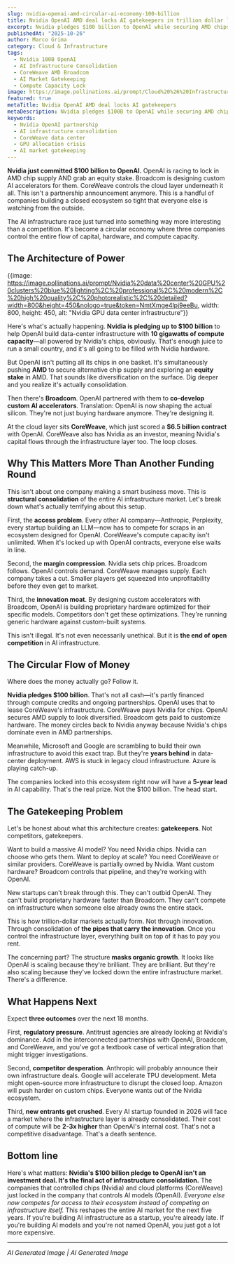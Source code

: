 ```yaml
---
slug: nvidia-openai-amd-circular-ai-economy-100-billion
title: Nvidia OpenAI AMD deal locks AI gatekeepers in trillion dollar loop
excerpt: Nvidia pledges $100 billion to OpenAI while securing AMD chips and Broadcom partnerships. But is this ecosystem innovation or the end of AI competition
publishedAt: "2025-10-26"
author: Marco Grima
category: Cloud & Infrastructure
tags:
  - Nvidia 100B OpenAI
  - AI Infrastructure Consolidation
  - CoreWeave AMD Broadcom
  - AI Market Gatekeeping
  - Compute Capacity Lock
image: https://image.pollinations.ai/prompt/Cloud%20%26%20Infrastructure%20technology%2C%20Nvidia%20OpenAI%20partnership%2C%20AI%20infrastructure%20consolidation%2C%20professional%2C%20modern%2C%20high%20quality%2C%20photorealistic%2C%20detailed?width=1200&height=600&nologo=true&token=NmtXmge4lpj9eeBu
featured: true
metaTitle: Nvidia OpenAI AMD deal locks AI gatekeepers
metaDescription: Nvidia pledges $100B to OpenAI while securing AMD chips and Broadcom partnerships. Is this ecosystem innovation or the end of AI competition
keywords:
  - Nvidia OpenAI partnership
  - AI infrastructure consolidation
  - CoreWeave data center
  - GPU allocation crisis
  - AI market gatekeeping
---
```


**Nvidia just committed $100 billion to OpenAI.** OpenAI is racing to lock in AMD chip supply AND grab an equity stake. Broadcom is designing custom AI accelerators for them. CoreWeave controls the cloud layer underneath it all. This isn't a partnership announcement anymore. This is a handful of companies building a closed ecosystem so tight that everyone else is watching from the outside.

The AI infrastructure race just turned into something way more interesting than a competition. It's become a circular economy where three companies control the entire flow of capital, hardware, and compute capacity.

## The Architecture of Power

{{image: https://image.pollinations.ai/prompt/Nvidia%20data%20center%20GPU%20clusters%20blue%20lighting%2C%20professional%2C%20modern%2C%20high%20quality%2C%20photorealistic%2C%20detailed?width=800&height=450&nologo=true&token=NmtXmge4lpj9eeBu, width: 800, height: 450, alt: "Nvidia GPU data center infrastructure"}}

Here's what's actually happening. **Nvidia is pledging up to $100 billion** to help OpenAI build data-center infrastructure with **10 gigawatts of compute capacity**—all powered by Nvidia's chips, obviously. That's enough juice to run a small country, and it's all going to be filled with Nvidia hardware.

But OpenAI isn't putting all its chips in one basket. It's simultaneously pushing **AMD** to secure alternative chip supply and exploring an **equity stake** in AMD. That sounds like diversification on the surface. Dig deeper and you realize it's actually consolidation.

Then there's **Broadcom**. OpenAI partnered with them to **co-develop custom AI accelerators**. Translation: OpenAI is now shaping the actual silicon. They're not just buying hardware anymore. They're designing it.

At the cloud layer sits **CoreWeave**, which just scored a **$6.5 billion contract** with OpenAI. CoreWeave also has Nvidia as an investor, meaning Nvidia's capital flows through the infrastructure layer too. The loop closes.

## Why This Matters More Than Another Funding Round

This isn't about one company making a smart business move. This is **structural consolidation** of the entire AI infrastructure market. Let's break down what's actually terrifying about this setup.

First, the **access problem**. Every other AI company—Anthropic, Perplexity, every startup building an LLM—now has to compete for scraps in an ecosystem designed for OpenAI. CoreWeave's compute capacity isn't unlimited. When it's locked up with OpenAI contracts, everyone else waits in line.

Second, the **margin compression**. Nvidia sets chip prices. Broadcom follows. OpenAI controls demand. CoreWeave manages supply. Each company takes a cut. Smaller players get squeezed into unprofitability before they even get to market.

Third, the **innovation moat**. By designing custom accelerators with Broadcom, OpenAI is building proprietary hardware optimized for their specific models. Competitors don't get these optimizations. They're running generic hardware against custom-built systems.

This isn't illegal. It's not even necessarily unethical. But it is **the end of open competition** in AI infrastructure.

## The Circular Flow of Money

Where does the money actually go? Follow it.

**Nvidia pledges $100 billion**. That's not all cash—it's partly financed through compute credits and ongoing partnerships. OpenAI uses that to lease CoreWeave's infrastructure. CoreWeave pays Nvidia for chips. OpenAI secures AMD supply to look diversified. Broadcom gets paid to customize hardware. The money circles back to Nvidia anyway because Nvidia's chips dominate even in AMD partnerships.

Meanwhile, Microsoft and Google are scrambling to build their own infrastructure to avoid this exact trap. But they're **years behind** in data-center deployment. AWS is stuck in legacy cloud infrastructure. Azure is playing catch-up.

The companies locked into this ecosystem right now will have a **5-year lead** in AI capability. That's the real prize. Not the $100 billion. The head start.

## The Gatekeeping Problem

Let's be honest about what this architecture creates: **gatekeepers**. Not competitors, gatekeepers.

Want to build a massive AI model? You need Nvidia chips. Nvidia can choose who gets them. Want to deploy at scale? You need CoreWeave or similar providers. CoreWeave is partially owned by Nvidia. Want custom hardware? Broadcom controls that pipeline, and they're working with OpenAI.

New startups can't break through this. They can't outbid OpenAI. They can't build proprietary hardware faster than Broadcom. They can't compete on infrastructure when someone else already owns the entire stack.

This is how trillion-dollar markets actually form. Not through innovation. Through consolidation of **the pipes that carry the innovation**. Once you control the infrastructure layer, everything built on top of it has to pay you rent.

The concerning part? The structure **masks organic growth**. It looks like OpenAI is scaling because they're brilliant. They are brilliant. But they're also scaling because they've locked down the entire infrastructure market. There's a difference.

## What Happens Next

Expect **three outcomes** over the next 18 months.

First, **regulatory pressure**. Antitrust agencies are already looking at Nvidia's dominance. Add in the interconnected partnerships with OpenAI, Broadcom, and CoreWeave, and you've got a textbook case of vertical integration that might trigger investigations.

Second, **competitor desperation**. Anthropic will probably announce their own infrastructure deals. Google will accelerate TPU development. Meta might open-source more infrastructure to disrupt the closed loop. Amazon will push harder on custom chips. Everyone wants out of the Nvidia ecosystem.

Third, **new entrants get crushed**. Every AI startup founded in 2026 will face a market where the infrastructure layer is already consolidated. Their cost of compute will be **2-3x higher** than OpenAI's internal cost. That's not a competitive disadvantage. That's a death sentence.

## Bottom line

Here's what matters: **Nvidia's $100 billion pledge to OpenAI isn't an investment deal. It's the final act of infrastructure consolidation.** The companies that controlled chips (Nvidia) and cloud platforms (CoreWeave) just locked in the company that controls AI models (OpenAI). *Everyone else now competes for access to their ecosystem instead of competing on infrastructure itself.* This reshapes the entire AI market for the next five years. If you're building AI infrastructure as a startup, you're already late. If you're building AI models and you're not named OpenAI, you just got a lot more expensive.



---

*AI Generated Image | AI Generated Image*